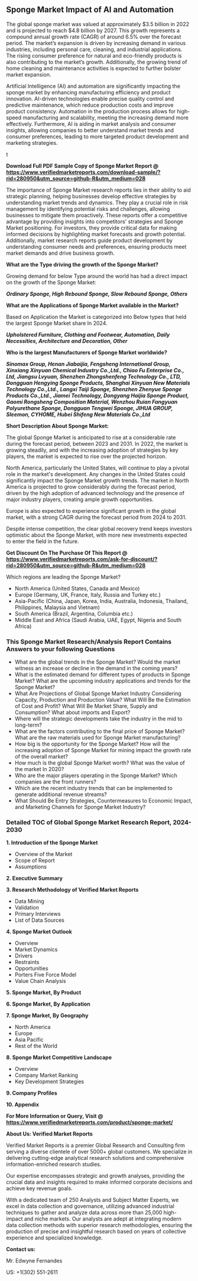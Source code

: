 <h2>Sponge Market Impact of AI and Automation</h2><p>The global sponge market was valued at approximately $3.5 billion in 2022 and is projected to reach $4.8 billion by 2027. This growth represents a compound annual growth rate (CAGR) of around 6.5% over the forecast period. The market’s expansion is driven by increasing demand in various industries, including personal care, cleaning, and industrial applications. The rising consumer preference for natural and eco-friendly products is also contributing to the market’s growth. Additionally, the growing trend of home cleaning and maintenance activities is expected to further bolster market expansion.</p><p>Artificial Intelligence (AI) and automation are significantly impacting the sponge market by enhancing manufacturing efficiency and product innovation. AI-driven technologies enable precise quality control and predictive maintenance, which reduce production costs and improve product consistency. Automation in the production process allows for high-speed manufacturing and scalability, meeting the increasing demand more effectively. Furthermore, AI is aiding in market analysis and consumer insights, allowing companies to better understand market trends and consumer preferences, leading to more targeted product development and marketing strategies.</p>t</p><p id="" class=""><strong>Download Full PDF Sample Copy of Sponge Market Report @ <a href="https://www.verifiedmarketreports.com/download-sample/?rid=280950&utm_source=github-R&utm_medium=028" target="_blank">https://www.verifiedmarketreports.com/download-sample/?rid=280950&utm_source=github-R&utm_medium=028</a></strong></p><p>The importance of&nbsp;Sponge Market research reports lies in their ability to aid strategic planning, helping businesses develop effective strategies by understanding market trends and dynamics. They play a crucial role in risk management by identifying potential risks and challenges, allowing businesses to mitigate them proactively. These reports offer a competitive advantage by providing insights into competitors' strategies and Sponge Market positioning. For investors, they provide critical data for making informed decisions by highlighting market forecasts and growth potential. Additionally, market research reports guide product development by understanding consumer needs and preferences, ensuring products meet market demands and drive business growth.</p><p><strong>What are the&nbsp;Type driving the growth of the Sponge Market?</strong></p><p id="" class="">Growing demand for below Type around the world has had a direct impact on the growth of the Sponge Market:</p><em><strong>Ordinary Sponge, High Rebound Sponge, Slow Rebound Sponge, Others</strong></em></p><strong>What are the&nbsp;Applications&nbsp;of Sponge Market available in the Market?</strong></p><p id="" class="">Based on Application the Market is categorized into Below types that held the largest Sponge Market share In 2024.</p><em><strong>Upholstered Furniture, Clothing and Footwear, Automation, Daily Necessities, Architecture and Decoration, Other</strong></em></p><strong>Who is the largest Manufacturers of Sponge Market worldwide?</strong></p><p><em><strong>Sinomax Group, Henan Jiabaijia, Fengsheng International Group, Xinxiang Xinyuan Chemical Industry Co.,Ltd., Chiao Fu Enterprise Co., Ltd, Jiangsu Lvyuan, Shenzhen Zhongshenfeng Technology Co., LTD, Dongguan Hengying Sponge Products, Shanghai Xinyuan New Materials Technology Co.,Ltd., Langxi Taiji Sponge, Shenzhen Zhenyue Sponge Products Co.,Ltd., Jiamei Technology, Dongyang Haijia Sponge Product, Gaomi Rongsheng Composition Material, Wenzhou Ruian Fangyuan Polyurethane Sponge, Dongguan Tengwei Sponge, JIHUA GROUP, Sleemon, CYHOME, Hubei Shifeng New Materials Co.,Ltd</strong></em></p><p id="" class=""><strong>Short Description About Sponge Market:</strong></p><p>The global Sponge Market is anticipated to rise at a considerable rate during the forecast period, between 2023 and 2031. In 2022, the market is growing steadily, and with the increasing adoption of strategies by key players, the market is expected to rise over the projected horizon.</p><p>North America, particularly the United States, will continue to play a pivotal role in the market's development. Any changes in the United States could significantly impact the Sponge Market growth trends. The market in North America is projected to grow considerably during the forecast period, driven by the high adoption of advanced technology and the presence of major industry players, creating ample growth opportunities.</p><p>Europe is also expected to experience significant growth in the global market, with a strong CAGR during the forecast period from 2024 to 2031.</p><p>Despite intense competition, the clear global recovery trend keeps investors optimistic about the Sponge Market, with more new investments expected to enter the field in the future.</p><p id="" class=""><strong>Get Discount On The Purchase Of This Report @ <a href="https://www.verifiedmarketreports.com/ask-for-discount/?rid=280950&utm_source=github-R&utm_medium=028" target="_blank">https://www.verifiedmarketreports.com/ask-for-discount/?rid=280950&utm_source=github-R&utm_medium=028</a></strong></p>Which regions are leading the Sponge Market?</p><ul><li>North America (United States, Canada and Mexico)</li><li>Europe (Germany, UK, France, Italy, Russia and Turkey etc.)</li><li>Asia-Pacific (China, Japan, Korea, India, Australia, Indonesia, Thailand, Philippines, Malaysia and Vietnam)</li><li>South America (Brazil, Argentina, Columbia etc.)</li><li>Middle East and Africa (Saudi Arabia, UAE, Egypt, Nigeria and South Africa)</li></ul><h3 id="" class="">This Sponge Market Research/Analysis Report Contains Answers to your following Questions</h3><ul><li>What are the global trends in the Sponge Market? Would the market witness an increase or decline in the demand in the coming years?</li><li>What is the estimated demand for different types of products in Sponge Market? What are the upcoming industry applications and trends for the Sponge Market?</li><li>What Are Projections of Global Sponge Market Industry Considering Capacity, Production and Production Value? What Will Be the Estimation of Cost and Profit? What Will Be Market Share, Supply and Consumption? What about imports and Export?</li><li>Where will the strategic developments take the industry in the mid to long-term?</li><li>What are the factors contributing to the final price of Sponge Market? What are the raw materials used for Sponge Market manufacturing?</li><li>How big is the opportunity for the Sponge Market? How will the increasing adoption of Sponge Market for mining impact the growth rate of the overall market?</li><li>How much is the global Sponge Market worth? What was the value of the market In 2020?</li><li>Who are the major players operating in the Sponge Market? Which companies are the front runners?</li><li>Which are the recent industry trends that can be implemented to generate additional revenue streams?</li><li>What Should Be Entry Strategies, Countermeasures to Economic Impact, and Marketing Channels for Sponge Market Industry?</li></ul><h3 id="" class="">Detailed TOC of Global Sponge Market Research Report, 2024-2030</h3><p id="" class=""><strong>1. Introduction of the Sponge Market</strong></p><ul><li>Overview of the Market</li><li>Scope of Report</li><li>Assumptions</li></ul><p id="" class=""><strong>2. Executive Summary</strong></p><p id="" class=""><strong>3. Research Methodology of Verified Market Reports</strong></p><ul><li>Data Mining</li><li>Validation</li><li>Primary Interviews</li><li>List of Data Sources</li></ul><p id="" class=""><strong>4. Sponge Market Outlook</strong></p><ul><li>Overview</li><li>Market Dynamics</li><li>Drivers</li><li>Restraints</li><li>Opportunities</li><li>Porters Five Force Model</li><li>Value Chain Analysis</li></ul><p id="" class=""><strong>5. Sponge Market, By Product</strong></p><p id="" class=""><strong>6. Sponge Market, By Application</strong></p><p id="" class=""><strong>7. Sponge Market, By Geography</strong></p><ul><li>North America</li><li>Europe</li><li>Asia Pacific</li><li>Rest of the World</li></ul><p id="" class=""><strong>8. Sponge Market Competitive Landscape</strong></p><ul><li>Overview</li><li>Company Market Ranking</li><li>Key Development Strategies</li></ul><p id="" class=""><strong>9. Company Profiles</strong></p><p id="" class=""><strong>10. Appendix</strong></p><p id="" class=""><strong>For More Information or Query, Visit @ <a href="https://www.verifiedmarketreports.com/product/sponge-market/" target="_blank">https://www.verifiedmarketreports.com/product/sponge-market/</a></strong></p><p id="" class=""><strong>About Us: Verified Market Reports</strong></p><p id="" class="">Verified Market Reports is a premier Global Research and Consulting firm serving a diverse clientele of over 5000+ global customers. We specialize in delivering cutting-edge analytical research solutions and comprehensive information-enriched research studies.</p><p id="" class="">Our expertise encompasses strategic and growth analyses, providing the crucial data and insights required to make informed corporate decisions and achieve key revenue goals.</p><p id="" class="">With a dedicated team of 250 Analysts and Subject Matter Experts, we excel in data collection and governance, utilizing advanced industrial techniques to gather and analyze data across more than 25,000 high-impact and niche markets. Our analysts are adept at integrating modern data collection methods with superior research methodologies, ensuring the production of precise and insightful research based on years of collective experience and specialized knowledge.</p><p id="" class=""><strong>Contact us:</strong></p><p id="" class="">Mr. Edwyne Fernandes</p><p id="" class="">US: +1(302) 551-2611</p>